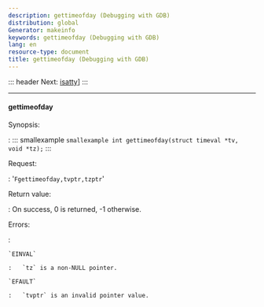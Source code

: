 ```yaml
---
description: gettimeofday (Debugging with GDB)
distribution: global
Generator: makeinfo
keywords: gettimeofday (Debugging with GDB)
lang: en
resource-type: document
title: gettimeofday (Debugging with GDB)
---
```

::: header
Next: [isatty](isatty.html#isatty)]
:::

---

#### gettimeofday

Synopsis:

:   ::: smallexample
``smallexample int gettimeofday(struct timeval *tv, void *tz);``
:::

Request:

:   '`Fgettimeofday,tvptr,tzptr`'

Return value:

:   On success, 0 is returned, -1 otherwise.

Errors:

:

```
`EINVAL`

:   `tz` is a non-NULL pointer.

`EFAULT`

:   `tvptr` is an invalid pointer value.
```
